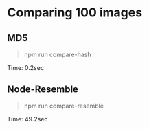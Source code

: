 # Comparing 100 images

## MD5
> npm run compare-hash

Time: 0.2sec

## Node-Resemble
> npm run compare-resemble

Time: 49.2sec